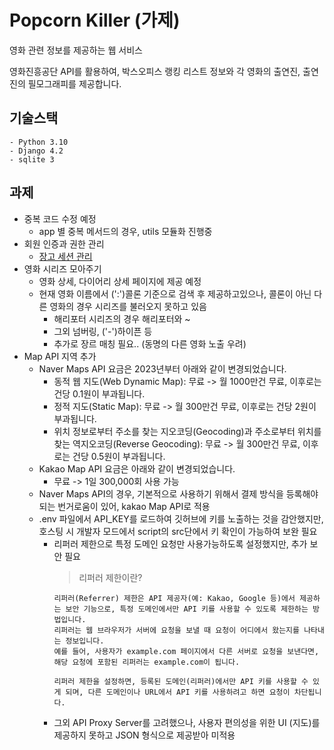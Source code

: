 # Popcorn Killer (가제)
영화 관련 정보를 제공하는 웹 서비스

영화진흥공단 API를 활용하여, 박스오피스 랭킹 리스트 정보와 각 영화의 출연진, 출연진의 필모그래피를 제공합니다.

## 기술스택
```
- Python 3.10
- Django 4.2
- sqlite 3
```

## 과제
- 중복 코드 수정 예정
    - app 별 중복 메서드의 경우, utils 모듈화 진행중
- 회원 인증과 권한 관리
    - [장고 세션 관리](https://docs.djangoproject.com/ko/4.2/topics/http/sessions/#settings)
- 영화 시리즈 모아주기
    - 영화 상세, 다이어리 상세 페이지에 제공 예정
    - 현재 영화 이름에서 (':')콜론 기준으로 검색 후 제공하고있으나, 콜론이 아닌 다른 영화의 경우 시리즈를 불러오지 못하고 있음
        - 해리포터 시리즈의 경우 해리포터와 ~ 
        - 그외 넘버링, ('-')하이픈 등
        - 추가로 장르 매칭 필요.. (동명의 다른 영화 노출 우려)
- Map API 지역 추가
    - Naver Maps API 요금은 2023년부터 아래와 같이 변경되었습니다.
        - 동적 웹 지도(Web Dynamic Map): 무료 -> 월 1000만건 무료, 이후로는 건당 0.1원이 부과됩니다. 
        - 정적 지도(Static Map): 무료 -> 월 300만건 무료, 이후로는 건당 2원이 부과됩니다.
        - 위치 정보로부터 주소를 찾는 지오코딩(Geocoding)과 주소로부터 위치를 찾는 역지오코딩(Reverse Geocoding): 무료 -> 월 300만건 무료, 이후로는 건당 0.5원이 부과됩니다.
    - Kakao Map API 요금은 아래와 같이 변경되었습니다.
        - 무료 -> 1일 300,000회 사용 가능
    - Naver Maps API의 경우, 기본적으로 사용하기 위해서 결제 방식을 등록해야되는 번거로움이 있어, kakao Map API로 적용
    - .env 파일에서 API_KEY를 로드하여 깃허브에 키를 노출하는 것을 감안했지만, 호스팅 시 개발자 모드에서 script의 src단에서 키 확인이 가능하여 보완 필요
        - 리퍼러 제한으로 특정 도메인 요청만 사용가능하도록 설정했지만, 추가 보안 필요
            > 리퍼러 제한이란?
            ```
            리퍼러(Referrer) 제한은 API 제공자(예: Kakao, Google 등)에서 제공하는 보안 기능으로, 특정 도메인에서만 API 키를 사용할 수 있도록 제한하는 방법입니다. 
            리퍼러는 웹 브라우저가 서버에 요청을 보낼 때 요청이 어디에서 왔는지를 나타내는 정보입니다. 
            예를 들어, 사용자가 example.com 페이지에서 다른 서버로 요청을 보낸다면, 해당 요청에 포함된 리퍼러는 example.com이 됩니다.

            리퍼러 제한을 설정하면, 등록된 도메인(리퍼러)에서만 API 키를 사용할 수 있게 되며, 다른 도메인이나 URL에서 API 키를 사용하려고 하면 요청이 차단됩니다.
            ```
        - 그외 API Proxy Server를 고려했으나, 사용자 편의성을 위한 UI (지도)를 제공하지 못하고 JSON 형식으로 제공받아 미적용



